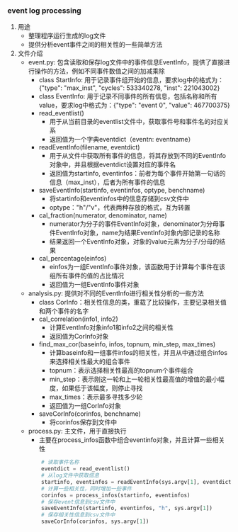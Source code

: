 ### event log processing
1. 用途
    - 整理程序运行生成的log文件
    - 提供分析event事件之间的相关性的一些简单方法
2. 文件介绍
    - event.py: 包含读取和保存log文件中的事件信息EventInfo，提供了直接进行操作的方法，例如不同事件数值之间的加减乘除
        - class StartInfo: 用于记录事件组开始的信息，要求log中的格式为：{"type": "max_inst", "cycles": 533340278, "inst": 221043002}
        - class EventInfo: 用于记录不同事件的所有信息，包括名称和所有value，要求log中格式为：{"type": "event  0", "value":  467700375}
        - read_eventlist()
            - 用于从当前目录的eventlist文件中，获取事件号和事件名的对应关系
            - 返回值为一个字典eventdict（eventn: eventname）
        - readEventInfo(filename, eventdict)
            - 用于从文件中获取所有事件的信息，将其存放到不同的EventInfo对象中，并且根据eventdict设置对应的事件名
            - 返回值为startinfo, eventinfos：前者为每个事件开始第一句话的信息（max_inst），后者为所有事件的信息
        - saveEventInfo(startinfo, eventinfos, optype, benchname)
            - 将startinfo和eventinfos中的信息存储到csv文件中
            - optype："h"/"v"，代表两种存放的格式，互为转置
        - cal_fraction(numerator, denominator, name)
            - numerator为分子的事件EventInfo对象，denominator为分母事件EventInfo对象，name为结果EventInfo对象内部记录的名称
            - 结果返回一个EventInfo对象，对象的value元素为分子/分母的结果
        - cal_percentage(einfos)
            - einfos为一组EventInfo事件对象，该函数用于计算每个事件在该组所有事件的值的占比情况
            - 返回值为一组EventInfo事件对象
    - analysis.py: 提供对不同的EventInfo进行相关性分析的一些方法
        - class CorInfo：相关性信息的类，重载了比较操作，主要记录相关值和两个事件的名字
        - cal_correlation(info1, info2)
            - 计算EventInfo对象info1和info2之间的相关性
            - 返回值为CorInfo对象
        - find_max_cor(baseinfo, infos, topnum, min_step, max_times)
            - 计算baseinfo和一组事件infos的相关性，并且从中通过组合infos来选择相关性最大的组合事件
            - topnum：表示选择相关性最高的topnum个事件组合
            - min_step：表示刚这一轮和上一轮相关性最高值的增值的最小幅度，如果低于该幅度，则停止寻找
            - max_times：表示最多寻找多少轮
            - 返回值为一组CorInfo对象
        - saveCorInfo(corinfos, benchname)
            - 将corinfos保存到文件中
    - process.py: 主文件，用于直接执行
        - 主要在process_infos函数中组合eventinfo对象，并且计算一些相关性
        ```python
            # 读取事件名称
            eventdict = read_eventlist()
            # 从log文件中获取信息
            startinfo, eventinfos = readEventInfo(sys.argv[1], eventdict)
            # 计算一些相关性，同时增加一些事件
            corinfos = process_infos(startinfo, eventinfos)
            # 保存event信息到csv文件中
            saveEventInfo(startinfo, eventinfos, "h", sys.argv[1])
            # 保存相关性信息到csv文件中
            saveCorInfo(corinfos, sys.argv[1])
        ```